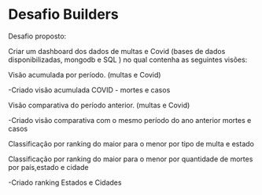 # Desafio Builders

Desafio proposto:

Criar um dashboard dos dados de multas e Covid (bases de dados disponibilizadas, mongodb e SQL ) no qual contenha as seguintes visões:

Visão acumulada por período. (multas e Covid)
 </p> -Criado visão acumulada COVID - mortes e casos
</p>
Visão comparativa do período anterior. (multas e Covid)
 </p>-Criado visão comparativa com o mesmo período do ano anterior mortes e casos
</p>
Classificação por ranking do maior para o menor por tipo de multa e estado
</p>
Classificação por ranking do maior para o menor por quantidade de mortes por país,estado e cidade
 </p> -Criado ranking Estados e Cidades
